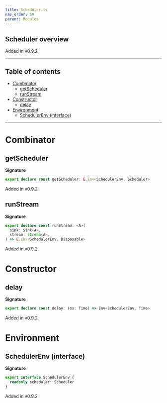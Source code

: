 ```yaml
---
title: Scheduler.ts
nav_order: 59
parent: Modules
---
```


## Scheduler overview

Added in v0.9.2

---

<h2 class="text-delta">Table of contents</h2>

- [Combinator](#combinator)
  - [getScheduler](#getscheduler)
  - [runStream](#runstream)
- [Constructor](#constructor)
  - [delay](#delay)
- [Environment](#environment)
  - [SchedulerEnv (interface)](#schedulerenv-interface)

---

# Combinator

## getScheduler

**Signature**

```ts
export declare const getScheduler: E.Env<SchedulerEnv, Scheduler>
```

Added in v0.9.2

## runStream

**Signature**

```ts
export declare const runStream: <A>(
  sink: Sink<A>,
  stream: Stream<A>,
) => E.Env<SchedulerEnv, Disposable>
```

Added in v0.9.2

# Constructor

## delay

**Signature**

```ts
export declare const delay: (ms: Time) => Env<SchedulerEnv, Time>
```

Added in v0.9.2

# Environment

## SchedulerEnv (interface)

**Signature**

```ts
export interface SchedulerEnv {
  readonly scheduler: Scheduler
}
```

Added in v0.9.2
